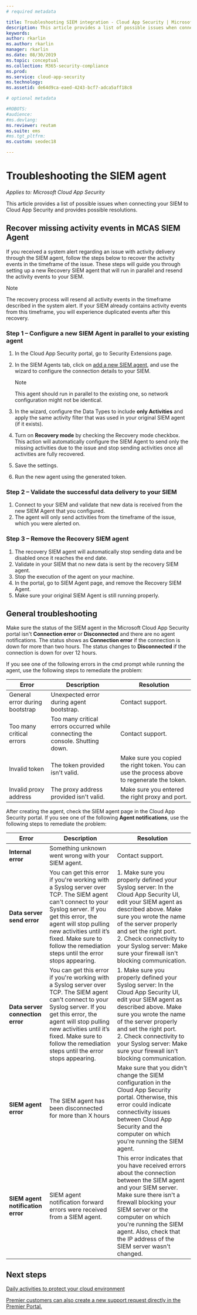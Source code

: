 ```yaml
---
# required metadata

title: Troubleshooting SIEM integration - Cloud App Security | Microsoft Docs
description: This article provides a list of possible issues when connecting your SIEM to Cloud App Security and provides resolutions for each.
keywords:
author: rkarlin
ms.author: rkarlin
manager: rkarlin
ms.date: 08/30/2019
ms.topic: conceptual
ms.collection: M365-security-compliance
ms.prod:
ms.service: cloud-app-security
ms.technology:
ms.assetid: de64d9ca-eaed-4243-bcf7-adca5aff18c8

# optional metadata

#ROBOTS:
#audience:
#ms.devlang:
ms.reviewer: reutam
ms.suite: ems
#ms.tgt_pltfrm:
ms.custom: seodec18

---
```

# Troubleshooting the SIEM agent

*Applies to: Microsoft Cloud App Security*

This article provides a list of possible issues when connecting your SIEM to Cloud App Security and provides possible resolutions.

## Recover missing activity events in MCAS SIEM Agent 

If you received a system alert regarding an issue with activity delivery through the SIEM agent, follow the steps below to recover the activity events in the timeframe of the issue. These steps will guide you through setting up a new Recovery SIEM agent that will run in parallel and resend the activity events to your SIEM.

>[!NOTE]
>The recovery process will resend all activity events in the timeframe described in the system alert. If your SIEM already contains activity events from this timeframe, you will experience duplicated events after this recovery. 

### Step 1 – Configure a new SIEM Agent in parallel to your existing agent 
1. In the Cloud App Security portal, go to Security Extensions page.  
2. In the SIEM Agents tab, click on [add a new SIEM agent](siem.md), and use the wizard to configure the connection details to your SIEM. 

    >[!NOTE]
    >This agent should run in parallel to the existing one, so network configuration might not be identical. 

1. In the wizard, configure the Data Types to include **only Activities** and apply the same activity filter that was used in your original SIEM agent (if it exists). 
2. Turn on **Recovery mode** by checking the Recovery mode checkbox. This action will automatically configure the SIEM Agent to send only the missing activities due to the issue and stop sending activities once all activities are fully recovered.
3. Save the settings.
4. Run the new agent using the generated token.


### Step 2 – Validate the successful data delivery to your SIEM 
1. Connect to your SIEM and validate that new data is received from the new SIEM Agent that you configured. 
2. The agent will only send activities from the timeframe of the issue, which you were alerted on. 

### Step 3 – Remove the Recovery SIEM agent 
1. The recovery SIEM agent will automatically stop sending data and be disabled once it reaches the end date.
2. Validate in your SIEM that no new data is sent by the recovery SIEM agent. 
3. Stop the execution of the agent on your machine. 
4. In the portal, go to SIEM Agent page, and remove the Recovery SIEM Agent. 
5. Make sure your original SIEM Agent is still running properly. 

## General troubleshooting

Make sure the status of the SIEM agent in the Microsoft Cloud App Security portal isn't **Connection error** or **Disconnected** and there are no agent notifications. The status shows as **Connection error** if the connection is down for more than two hours. The status changes to **Disconnected** if the connection is down for over 12 hours.

If you see one of the following errors in the cmd prompt while running the agent, use the following steps to remediate the problem:

|Error|Description|Resolution|
|----|----|----|
|General error during bootstrap|Unexpected error during agent bootstrap.|Contact support.|
|Too many critical errors|Too many critical errors occurred while connecting the console. Shutting down.|Contact support.|
|Invalid token|The token provided isn't valid.|Make sure you copied the right token. You can use the process above to regenerate the token.|
|Invalid proxy address|The proxy address provided isn't valid.|Make sure you entered the right proxy and port.|


After creating the agent, check the SIEM agent page in the Cloud App Security portal. If you see one of the following **Agent notifications**, use the following steps to remediate the problem:

|Error|Description|Resolution|
|----|----|----|
|**Internal error**|Something unknown went wrong with your SIEM agent.|Contact support.|
|**Data server send error**|You can get this error if you're working with a Syslog server over TCP. The SIEM agent can't connect to your Syslog server.  If you get this error, the agent will stop pulling new activities until it’s fixed. Make sure to follow the remediation steps until the error stops appearing.|1. Make sure you properly defined your Syslog server: In the Cloud App Security UI, edit your SIEM agent as described above. Make sure you wrote the name of the server properly and set the right port. </br>2. Check connectivity to your Syslog server: Make sure your firewall isn't blocking communication.| 
|**Data server connection error**| You can get this error if you're working with a Syslog server over TCP. The SIEM agent can't connect to your Syslog server.  If you get this error, the agent will stop pulling new activities until it’s fixed. Make sure to follow the remediation steps until the error stops appearing.|1. Make sure you properly defined your Syslog server: In the Cloud App Security UI, edit your SIEM agent as described above. Make sure you wrote the name of the server properly and set the right port. </br>2. Check connectivity to your Syslog server: Make sure your firewall isn't blocking communication.|
|**SIEM agent error**|The SIEM agent has been disconnected for more than X hours|Make sure that you didn't change the SIEM configuration in the Cloud App Security portal. Otherwise, this error could indicate connectivity issues between Cloud App Security and the computer on which you're running the SIEM agent.|
|**SIEM agent notification error**|SIEM agent notification forward errors were received from a SIEM agent.|This error indicates that you have received errors about the connection between the SIEM agent and your SIEM server. Make sure there isn't a firewall blocking your SIEM server or the computer on which you're running the SIEM agent. Also, check that the IP address of the SIEM server wasn't changed.|


## Next steps
  
[Daily activities to protect your cloud environment](daily-activities-to-protect-your-cloud-environment.md)   

[Premier customers can also create a new support request directly in the Premier Portal.](https://premier.microsoft.com/)  
  
